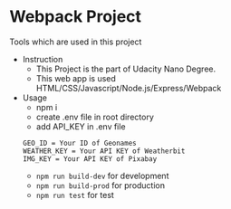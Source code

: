 # Webpack Project

Tools which are used in this project

- Instruction
    - This Project is the part of Udacity Nano Degree.
    - This web app is used HTML/CSS/Javascript/Node.js/Express/Webpack
- Usage
    - npm i
    - create .env file in root directory
    - add API_KEY in .env file
    ```
    GEO_ID = Your ID of Geonames
    WEATHER_KEY = Your API KEY of Weatherbit
    IMG_KEY = Your API KEY of Pixabay
    ```
    - `npm run build-dev` for development
    - `npm run build-prod` for production
    - `npm run test` for test